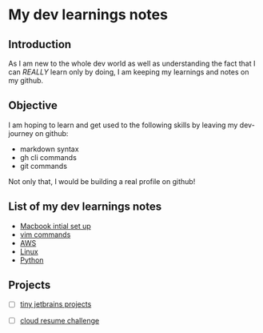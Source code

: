# My dev learnings notes

## Introduction

As I am new to the whole dev world as well as understanding the fact that I can *REALLY* learn only by doing, I am keeping my learnings and notes on my github.

## Objective

I am hoping to learn and get used to the following skills by leaving my dev-journey on github:
- markdown syntax
- gh cli commands
- git commands

Not only that, I would be building a real profile on github!

## List of my dev learnings  notes

- [Macbook intial set up](https://github.com/geepum/macbook-setup)
- [vim commands](https://github.com/geepum/vim-commands)
- [AWS](https://github.com/geepum/aws)
- [Linux](https://github.com/geepum/redhat-linux)
- [Python](https://github.com/geepum/python)

## Projects

- [ ] [tiny jetbrains projects](https://github.com/geepum/jetbrains)
- [ ] [cloud resume challenge](https://github.com/geepum/cloud-resume-challenge)



<!---
geepum/geepum is a ✨ special ✨ repository because its `README.md` (this file) appears on your GitHub profile.
You can click the Preview link to take a look at your changes.
--->
